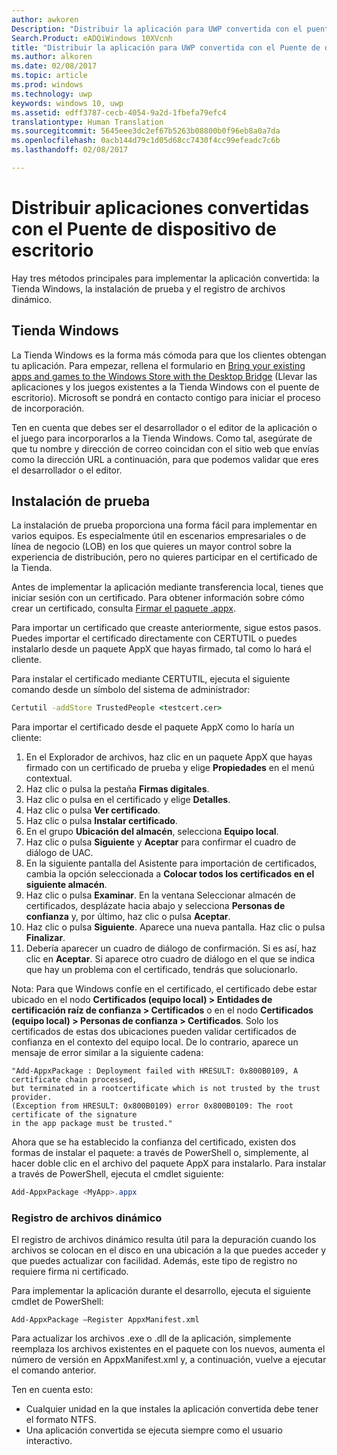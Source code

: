 ```yaml
---
author: awkoren
Description: "Distribuir la aplicación para UWP convertida con el puente de escritorio a UWP"
Search.Product: eADQiWindows 10XVcnh
title: "Distribuir la aplicación para UWP convertida con el Puente de dispositivo de escritorio a UWP"
ms.author: alkoren
ms.date: 02/08/2017
ms.topic: article
ms.prod: windows
ms.technology: uwp
keywords: windows 10, uwp
ms.assetid: edff3787-cecb-4054-9a2d-1fbefa79efc4
translationtype: Human Translation
ms.sourcegitcommit: 5645eee3dc2ef67b5263b08800b0f96eb8a0a7da
ms.openlocfilehash: 0acb144d79c1d05d68cc7430f4cc99efeadc7c6b
ms.lasthandoff: 02/08/2017

---
```


# <a name="distribute-apps-converted-with-the-desktop-bridge"></a>Distribuir aplicaciones convertidas con el Puente de dispositivo de escritorio

Hay tres métodos principales para implementar la aplicación convertida: la Tienda Windows, la instalación de prueba y el registro de archivos dinámico.  

## <a name="windows-store"></a>Tienda Windows

La Tienda Windows es la forma más cómoda para que los clientes obtengan tu aplicación. Para empezar, rellena el formulario en [Bring your existing apps and games to the Windows Store with the Desktop Bridge](https://developer.microsoft.com/windows/projects/campaigns/desktop-bridge) (Llevar las aplicaciones y los juegos existentes a la Tienda Windows con el puente de escritorio). Microsoft se pondrá en contacto contigo para iniciar el proceso de incorporación. 

Ten en cuenta que debes ser el desarrollador o el editor de la aplicación o el juego para incorporarlos a la Tienda Windows. Como tal, asegúrate de que tu nombre y dirección de correo coincidan con el sitio web que envías como la dirección URL a continuación, para que podemos validar que eres el desarrollador o el editor.

## <a name="sideloading"></a>Instalación de prueba

La instalación de prueba proporciona una forma fácil para implementar en varios equipos. Es especialmente útil en escenarios empresariales o de línea de negocio (LOB) en los que quieres un mayor control sobre la experiencia de distribución, pero no quieres participar en el certificado de la Tienda.

Antes de implementar la aplicación mediante transferencia local, tienes que iniciar sesión con un certificado. Para obtener información sobre cómo crear un certificado, consulta [Firmar el paquete .appx](https://msdn.microsoft.com/windows/uwp/porting/desktop-to-uwp-run-desktop-app-converter#deploy-your-converted-appx). 

Para importar un certificado que creaste anteriormente, sigue estos pasos. Puedes importar el certificado directamente con CERTUTIL o puedes instalarlo desde un paquete AppX que hayas firmado, tal como lo hará el cliente. 

Para instalar el certificado mediante CERTUTIL, ejecuta el siguiente comando desde un símbolo del sistema de administrador:

```cmd
Certutil -addStore TrustedPeople <testcert.cer>
```

Para importar el certificado desde el paquete AppX como lo haría un cliente:

1.    En el Explorador de archivos, haz clic en un paquete AppX que hayas firmado con un certificado de prueba y elige **Propiedades** en el menú contextual.
2.    Haz clic o pulsa la pestaña **Firmas digitales**.
3.    Haz clic o pulsa en el certificado y elige **Detalles**.
4.    Haz clic o pulsa **Ver certificado**.
5.    Haz clic o pulsa **Instalar certificado**.
6.    En el grupo **Ubicación del almacén**, selecciona **Equipo local**.
7.    Haz clic o pulsa **Siguiente** y **Aceptar** para confirmar el cuadro de diálogo de UAC.
8.    En la siguiente pantalla del Asistente para importación de certificados, cambia la opción seleccionada a **Colocar todos los certificados en el siguiente almacén**.
9.    Haz clic o pulsa **Examinar**. En la ventana Seleccionar almacén de certificados, desplázate hacia abajo y selecciona **Personas de confianza** y, por último, haz clic o pulsa **Aceptar**.
10.    Haz clic o pulsa **Siguiente**. Aparece una nueva pantalla. Haz clic o pulsa **Finalizar**.
11.    Debería aparecer un cuadro de diálogo de confirmación. Si es así, haz clic en **Aceptar**. Si aparece otro cuadro de diálogo en el que se indica que hay un problema con el certificado, tendrás que solucionarlo.

Nota: Para que Windows confíe en el certificado, el certificado debe estar ubicado en el nodo **Certificados (equipo local) > Entidades de certificación raíz de confianza > Certificados** o en el nodo **Certificados (equipo local) > Personas de confianza > Certificados**. Solo los certificados de estas dos ubicaciones pueden validar certificados de confianza en el contexto del equipo local. De lo contrario, aparece un mensaje de error similar a la siguiente cadena:

```CMD
"Add-AppxPackage : Deployment failed with HRESULT: 0x800B0109, A certificate chain processed,
but terminated in a rootcertificate which is not trusted by the trust provider.
(Exception from HRESULT: 0x800B0109) error 0x800B0109: The root certificate of the signature
in the app package must be trusted."
```

Ahora que se ha establecido la confianza del certificado, existen dos formas de instalar el paquete: a través de PowerShell o, simplemente, al hacer doble clic en el archivo del paquete AppX para instalarlo.  Para instalar a través de PowerShell, ejecuta el cmdlet siguiente:

```powershell
Add-AppxPackage <MyApp>.appx
```

### <a name="loose-file-registration"></a>Registro de archivos dinámico

El registro de archivos dinámico resulta útil para la depuración cuando los archivos se colocan en el disco en una ubicación a la que puedes acceder y que puedes actualizar con facilidad. Además, este tipo de registro no requiere firma ni certificado.  

Para implementar la aplicación durante el desarrollo, ejecuta el siguiente cmdlet de PowerShell: 

```Add-AppxPackage –Register AppxManifest.xml```

Para actualizar los archivos .exe o .dll de la aplicación, simplemente reemplaza los archivos existentes en el paquete con los nuevos, aumenta el número de versión en AppxManifest.xml y, a continuación, vuelve a ejecutar el comando anterior.

Ten en cuenta esto: 

* Cualquier unidad en la que instales la aplicación convertida debe tener el formato NTFS.
* Una aplicación convertida se ejecuta siempre como el usuario interactivo.
